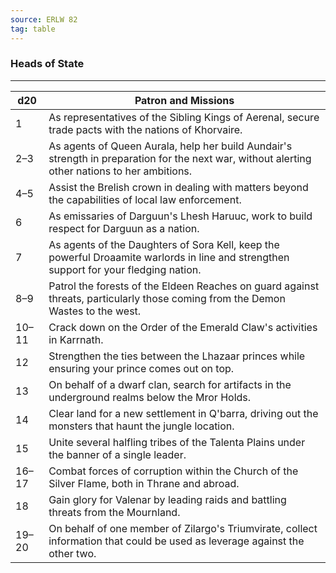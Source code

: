 ```yaml
---
source: ERLW 82
tag: table
---
```


### Heads of State
---
|d20|Patron and Missions|
|----|------------|
|1|As representatives of the Sibling Kings of Aerenal, secure trade pacts with the nations of Khorvaire.|
|2–3|As agents of Queen Aurala, help her build Aundair's strength in preparation for the next war, without alerting other nations to her ambitions.|
|4–5|Assist the Brelish crown in dealing with matters beyond the capabilities of local law enforcement.|
|6|As emissaries of Darguun's Lhesh Haruuc, work to build respect for Darguun as a nation.|
|7|As agents of the Daughters of Sora Kell, keep the powerful Droaamite warlords in line and strengthen support for your fledging nation.|
|8–9|Patrol the forests of the Eldeen Reaches on guard against threats, particularly those coming from the Demon Wastes to the west.|
|10–11|Crack down on the Order of the Emerald Claw's activities in Karrnath.|
|12|Strengthen the ties between the Lhazaar princes while ensuring your prince comes out on top.|
|13|On behalf of a dwarf clan, search for artifacts in the underground realms below the Mror Holds.|
|14|Clear land for a new settlement in Q'barra, driving out the monsters that haunt the jungle location.|
|15|Unite several halfling tribes of the Talenta Plains under the banner of a single leader.|
|16–17|Combat forces of corruption within the Church of the Silver Flame, both in Thrane and abroad.|
|18|Gain glory for Valenar by leading raids and battling threats from the Mournland.|
|19–20|On behalf of one member of Zilargo's Triumvirate, collect information that could be used as leverage against the other two.|

